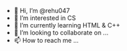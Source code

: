- 👋 Hi, I’m @rehu047
- 👀 I’m interested in CS
- 🌱 I’m currently learning HTML & C++
- 💞️ I’m looking to collaborate on ...
- 📫 How to reach me ...

<!---
rehu047/rehu047 is a ✨ special ✨ repository because its `README.md` (this file) appears on your GitHub profile.
You can click the Preview link to take a look at your changes.
--->
